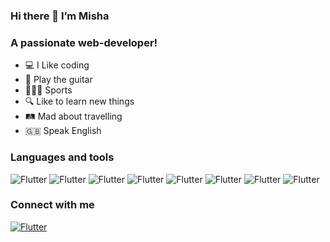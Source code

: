 ### Hi there 👋 I’m Misha


### A passionate web-developer!

- 💻 I Like coding 
- 🎸 Play the guitar
- 🏄🏼‍♂️ Sports
- 🔍 Like to learn new things
- 🛤 Mad about travelling
- 🇬🇧 Speak English

### Languages and tools
![Flutter](https://img.shields.io/badge/-javascript-090909?style=for-the-badge&logo=javascript)
![Flutter](https://img.shields.io/badge/-typescript-090909?style=for-the-badge&logo=typescript)
![Flutter](https://img.shields.io/badge/-react-090909?style=for-the-badge&logo=react)
![Flutter](https://img.shields.io/badge/-redux-090909?style=for-the-badge&logo=redux)
![Flutter](https://img.shields.io/badge/-mobx-090909?style=for-the-badge&logo=mobx)
![Flutter](https://img.shields.io/badge/-Graphql-090909?style=for-the-badge&logo=graphql)
![Flutter](https://img.shields.io/badge/-node.js-090909?style=for-the-badge&logo=node.js)
![Flutter](https://img.shields.io/badge/-mui-090909?style=for-the-badge&logo=mui)
### Connect with me

[![Flutter](https://img.shields.io/badge/-telegram-090909?style=for-the-badge&logo=Telegram)](https://t.me/MishanyaO)

